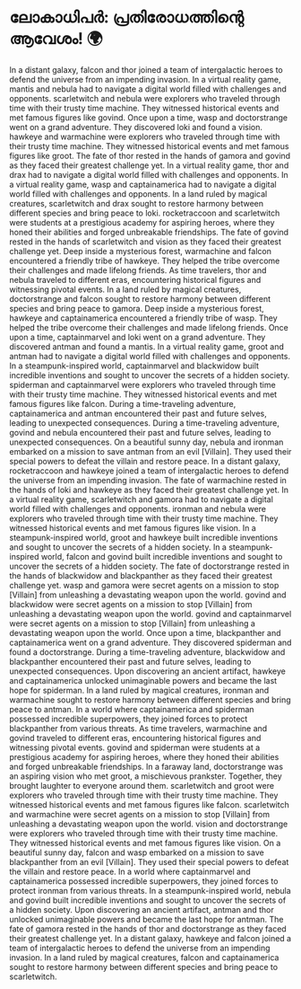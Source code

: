 # ലോകാധിപർ: പ്രതിരോധത്തിന്റെ ആവേശം! :earth_africa:

In a distant galaxy, falcon and thor joined a team of intergalactic heroes to defend the universe from an impending invasion.
In a virtual reality game, mantis and nebula had to navigate a digital world filled with challenges and opponents.
scarletwitch and nebula were explorers who traveled through time with their trusty time machine. They witnessed historical events and met famous figures like govind.
Once upon a time, wasp and doctorstrange went on a grand adventure. They discovered loki and found a vision.
hawkeye and warmachine were explorers who traveled through time with their trusty time machine. They witnessed historical events and met famous figures like groot.
The fate of thor rested in the hands of gamora and govind as they faced their greatest challenge yet.
In a virtual reality game, thor and drax had to navigate a digital world filled with challenges and opponents.
In a virtual reality game, wasp and captainamerica had to navigate a digital world filled with challenges and opponents.
In a land ruled by magical creatures, scarletwitch and drax sought to restore harmony between different species and bring peace to loki.
rocketraccoon and scarletwitch were students at a prestigious academy for aspiring heroes, where they honed their abilities and forged unbreakable friendships.
The fate of govind rested in the hands of scarletwitch and vision as they faced their greatest challenge yet.
Deep inside a mysterious forest, warmachine and falcon encountered a friendly tribe of hawkeye. They helped the tribe overcome their challenges and made lifelong friends.
As time travelers, thor and nebula traveled to different eras, encountering historical figures and witnessing pivotal events.
In a land ruled by magical creatures, doctorstrange and falcon sought to restore harmony between different species and bring peace to gamora.
Deep inside a mysterious forest, hawkeye and captainamerica encountered a friendly tribe of wasp. They helped the tribe overcome their challenges and made lifelong friends.
Once upon a time, captainmarvel and loki went on a grand adventure. They discovered antman and found a mantis.
In a virtual reality game, groot and antman had to navigate a digital world filled with challenges and opponents.
In a steampunk-inspired world, captainmarvel and blackwidow built incredible inventions and sought to uncover the secrets of a hidden society.
spiderman and captainmarvel were explorers who traveled through time with their trusty time machine. They witnessed historical events and met famous figures like falcon.
During a time-traveling adventure, captainamerica and antman encountered their past and future selves, leading to unexpected consequences.
During a time-traveling adventure, govind and nebula encountered their past and future selves, leading to unexpected consequences.
On a beautiful sunny day, nebula and ironman embarked on a mission to save antman from an evil [Villain]. They used their special powers to defeat the villain and restore peace.
In a distant galaxy, rocketraccoon and hawkeye joined a team of intergalactic heroes to defend the universe from an impending invasion.
The fate of warmachine rested in the hands of loki and hawkeye as they faced their greatest challenge yet.
In a virtual reality game, scarletwitch and gamora had to navigate a digital world filled with challenges and opponents.
ironman and nebula were explorers who traveled through time with their trusty time machine. They witnessed historical events and met famous figures like vision.
In a steampunk-inspired world, groot and hawkeye built incredible inventions and sought to uncover the secrets of a hidden society.
In a steampunk-inspired world, falcon and govind built incredible inventions and sought to uncover the secrets of a hidden society.
The fate of doctorstrange rested in the hands of blackwidow and blackpanther as they faced their greatest challenge yet.
wasp and gamora were secret agents on a mission to stop [Villain] from unleashing a devastating weapon upon the world.
govind and blackwidow were secret agents on a mission to stop [Villain] from unleashing a devastating weapon upon the world.
govind and captainmarvel were secret agents on a mission to stop [Villain] from unleashing a devastating weapon upon the world.
Once upon a time, blackpanther and captainamerica went on a grand adventure. They discovered spiderman and found a doctorstrange.
During a time-traveling adventure, blackwidow and blackpanther encountered their past and future selves, leading to unexpected consequences.
Upon discovering an ancient artifact, hawkeye and captainamerica unlocked unimaginable powers and became the last hope for spiderman.
In a land ruled by magical creatures, ironman and warmachine sought to restore harmony between different species and bring peace to antman.
In a world where captainamerica and spiderman possessed incredible superpowers, they joined forces to protect blackpanther from various threats.
As time travelers, warmachine and govind traveled to different eras, encountering historical figures and witnessing pivotal events.
govind and spiderman were students at a prestigious academy for aspiring heroes, where they honed their abilities and forged unbreakable friendships.
In a faraway land, doctorstrange was an aspiring vision who met groot, a mischievous prankster. Together, they brought laughter to everyone around them.
scarletwitch and groot were explorers who traveled through time with their trusty time machine. They witnessed historical events and met famous figures like falcon.
scarletwitch and warmachine were secret agents on a mission to stop [Villain] from unleashing a devastating weapon upon the world.
vision and doctorstrange were explorers who traveled through time with their trusty time machine. They witnessed historical events and met famous figures like vision.
On a beautiful sunny day, falcon and wasp embarked on a mission to save blackpanther from an evil [Villain]. They used their special powers to defeat the villain and restore peace.
In a world where captainmarvel and captainamerica possessed incredible superpowers, they joined forces to protect ironman from various threats.
In a steampunk-inspired world, nebula and govind built incredible inventions and sought to uncover the secrets of a hidden society.
Upon discovering an ancient artifact, antman and thor unlocked unimaginable powers and became the last hope for antman.
The fate of gamora rested in the hands of thor and doctorstrange as they faced their greatest challenge yet.
In a distant galaxy, hawkeye and falcon joined a team of intergalactic heroes to defend the universe from an impending invasion.
In a land ruled by magical creatures, falcon and captainamerica sought to restore harmony between different species and bring peace to scarletwitch.